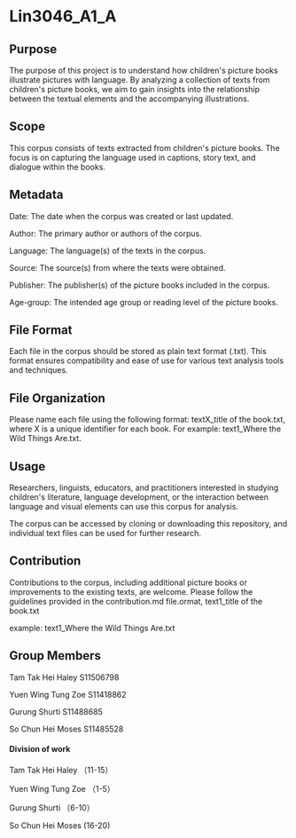 # Lin3046_A1_A

## Purpose

The purpose of this project is to understand how children's picture books illustrate pictures with language. By analyzing a collection of texts from children's picture books, we aim to gain insights into the relationship between the textual elements and the accompanying illustrations.

## Scope

This corpus consists of texts extracted from children's picture books. The focus is on capturing the language used in captions, story text, and dialogue within the books.

## Metadata

Date: The date when the corpus was created or last updated.

Author: The primary author or authors of the corpus.

Language: The language(s) of the texts in the corpus.

Source: The source(s) from where the texts were obtained.

Publisher: The publisher(s) of the picture books included in the corpus.

Age-group: The intended age group or reading level of the picture books.

## File Format

Each file in the corpus should be stored as plain text format (.txt). This format ensures compatibility and ease of use for various text analysis tools and techniques.

## File Organization

Please name each file using the following format: textX_title of the book.txt, where X is a unique identifier for each book. For example: text1_Where the Wild Things Are.txt.


## Usage

Researchers, linguists, educators, and practitioners interested in studying children's literature, language development, or the interaction between language and visual elements can use this corpus for analysis. 

The corpus can be accessed by cloning or downloading this repository, and individual text files can be used for further research.

## Contribution

Contributions to the corpus, including additional picture books or improvements to the existing texts, are welcome. Please follow the guidelines provided in the contribution.md file.ormat, text1_title of the book.txt

example: text1_Where the Wild Things Are.txt

## Group Members

Tam Tak Hei Haley S11506798

Yuen Wing Tung Zoe S11418862

Gurung Shurti S11488685

So Chun Hei Moses S11485528

#### Division of work

Tam Tak Hei Haley （11-15）

Yuen Wing Tung Zoe （1-5）

Gurung Shurti （6-10）

So Chun Hei Moses (16-20)

